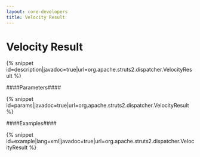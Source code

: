 ```yaml
---
layout: core-developers
title: Velocity Result
---
```


# Velocity Result



{% snippet id=description|javadoc=true|url=org.apache.struts2.dispatcher.VelocityResult %}

####Parameters####



{% snippet id=params|javadoc=true|url=org.apache.struts2.dispatcher.VelocityResult %}

####Examples####



{% snippet id=example|lang=xml|javadoc=true|url=org.apache.struts2.dispatcher.VelocityResult %}
